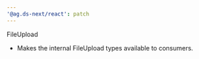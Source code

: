 ```yaml
---
'@ag.ds-next/react': patch
---
```


FileUpload

- Makes the internal FileUpload types available to consumers.

